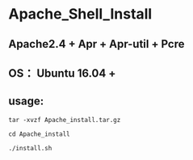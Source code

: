 # Apache_Shell_Install

## Apache2.4 + Apr + Apr-util + Pcre

## OS： Ubuntu 16.04 +
## usage: 

```
tar -xvzf Apache_install.tar.gz

cd Apache_install

./install.sh
```
